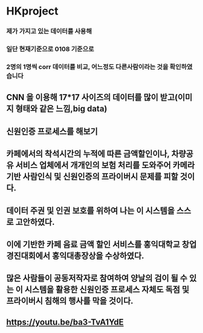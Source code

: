 #  HKproject
### 제가 가지고 있는 데이터를 사용해<br>
### 
### 일단 현재기준으로 0108 기준으로<br>
### 2명의 1명씩 corr 데이터를 비교, 어느정도 다른사람이라는 것을 확인하였습니다<br>

## CNN 을 이용해 17*17 사이즈의 데이터를 많이 받고(이미지 형태와 같은 느낌,big data) 
## 신원인증 프로세스를 해보기
## 카페에서의 착석시간의 누적에 따른 금액할인이나, 차량공유 서비스 업체에서 개개인의 보험 처리를 도와주어 카메라기반 사람인식 및 신원인증의 프라이버시 문제를 피할 것이다.

## 데이터 주권 및 인권 보호를 위하여 나는 이 시스템을 스스로 고안하였다.


## 이에 기반한 카페 음료 금액 할인 서비스를 홍익대학교 창업경진대회에서 홍익대총장상을 수상하였다.

## 많은 사람들이 공동저작자로 참여하여 양날의 검이 될 수 있는 이 시스템을 활용한 신원인증 프로세스 자체도 독점 및 프라이버시 침해의 행사를 막을 것이다.

## https://youtu.be/ba3-TvA1YdE


